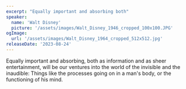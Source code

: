 ```yaml
---
excerpt: "Equally important and absorbing both"
speaker:
  name: 'Walt Disney'
  picture: '/assets/images/Walt_Disney_1946_cropped_100x100.JPG'
ogImage:
  url: '/assets/images/Walt_Disney_1964_cropped_512x512.jpg'
releaseDate: '2023-08-24'
---
```


Equally important and absorbing, both as information and as sheer entertainment, will be our ventures into the world of the invisible and the inaudible: Things like the processes going on in a man's body, or the functioning of his mind.

